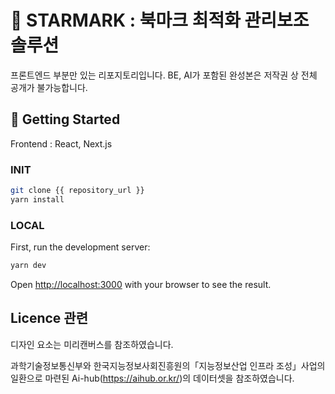 # 🌟 STARMARK : 북마크 최적화 관리보조 솔루션

프론트엔드 부분만 있는 리포지토리입니다.
BE, AI가 포함된 완성본은 저작권 상 전체 공개가 불가능합니다. 

## 🐣 Getting Started
Frontend : React, Next.js

### INIT
```bash
git clone {{ repository_url }}
yarn install
```
### LOCAL
First, run the development server:

```bash
yarn dev
```
Open [http://localhost:3000](http://localhost:3000) with your browser to see the result.

## Licence 관련
디자인 요소는 미리캔버스를 참조하였습니다. 

과학기술정보통신부와 한국지능정보사회진흥원의「지능정보산업 인프라 조성」사업의 일환으로 마련된 Ai-hub(https://aihub.or.kr/)의 데이터셋을 참조하였습니다.
